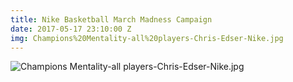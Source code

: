 ```yaml
---
title: Nike Basketball March Madness Campaign
date: 2017-05-17 23:10:00 Z
img: Champions%20Mentality-all%20players-Chris-Edser-Nike.jpg
---
```


![Champions Mentality-all players-Chris-Edser-Nike.jpg](/uploads/)